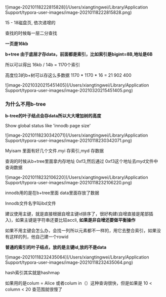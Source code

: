 ![image-20210118222815828](/Users/xiangtingwei/Library/Application Support/typora-user-images/image-20210118222815828.png)

15 - 18磁盘页, 依次递增的

查找的时候每一层二分查找

**一页是16kb**

**b+tree 由于底层才存data，前面都是索引，比如索引是bigint=8B,地址是6B**

所以可以得出 16kb / 14b = 1170个索引

高度位3的b+树可以存这么多数据 1170 * 1170 * 16  = 21 902 400

![image-20210320215451405](/Users/xiangtingwei/Library/Application Support/typora-user-images/image-20210320215451405.png)

### 为什么不用b-tree

**b-tree的叶子结点会存data所以大大增加树的高度**



Show global status like 'innodb page size'





![image-20210118230342071](/Users/xiangtingwei/Library/Application Support/typora-user-images/image-20210118230342071.png)

Myisam 里面有好几个文件.myi 存索引,myd 存数据

查询的时候从b+tree里面拿内存地址 0xf3,然后通过 0xf3这个地址去myd文件中查询数据



![image-20210118232106220](/Users/xiangtingwei/Library/Application Support/typora-user-images/image-20210118232106220.png)

innodb用的是在b+tree里面 data里面存放了数据

Innodb文件名字叫ibd文件

建议使用主键，就是直接根据自增主键id排序了，很好构建(自增直接是尾部插入)，如果主键是字符串还要比较accli, **如果是非自增还要做平衡操作**

如果不用主键会怎么办，会找一列所以元素都不一样的，用它去整合索引，如果没有这样的列，他自己建一个rowid

**普通的索引的叶子结点，放的是主键id,放的不是data**

![image-20210118232435064](/Users/xiangtingwei/Library/Application Support/typora-user-images/image-20210118232435064.png)

hash索引其实就是hashmap

如果用的是colum = Alice 或者colum in（）这种查询很快，但是如果是 10 < column < 20 查范围就很慢了